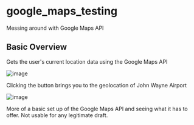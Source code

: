 # google_maps_testing

Messing around with Google Maps API

## Basic Overview
Gets the user's current location data using the Google Maps API

![image](https://user-images.githubusercontent.com/46947396/138749401-f30c0f89-a8f9-4433-b926-1245054bce85.png)

Clicking the button brings you to the geolocation of John Wayne Airport

![image](https://user-images.githubusercontent.com/46947396/138749617-b89aa11b-7e6e-4020-a5bc-273121d8cea1.png)


More of a basic set up of the Google Maps API and seeing what it has to offer. Not usable for any legitimate draft.
